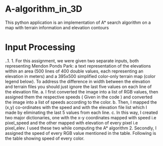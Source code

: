 # A-algorithm_in_3D
This python application is an implementation of A* search algorithm on a map with terrain information and elevation contours

# Input Processing
..1. 1. For this assignment, we were given two separate inputs, both representing Mendon Ponds Park: a text representation of the elevations within an area (500 lines of 400 double values, each representing an elevation in meters) and a 395x500 simplified color-only terrain map (color legend below). To address the difference in width between the elevation and terrain files you should just ignore the last five values on each line of the elevation file.
a. I first converted the image into a list of RGB values, then assigned them the respective speeds ( Given in the code ) and converted the image into a list of speeds according to the color.
b. Then, I mapped the (x,y) co-ordinates with the speed and with the elevation file list which I made by eliminating the last 5 values from each line.
c. In this way, I created two major dictionaries, one with the x-y coordinates mapped with speed i.e pixel_speed and the other mapped with elevation of every pixel i.e pixel_elev. I used these two while computing the A* algorithm
2. Secondly, I assigned the speed of every RGB value mentioned in the table. Following is the table showing speed of every color.

